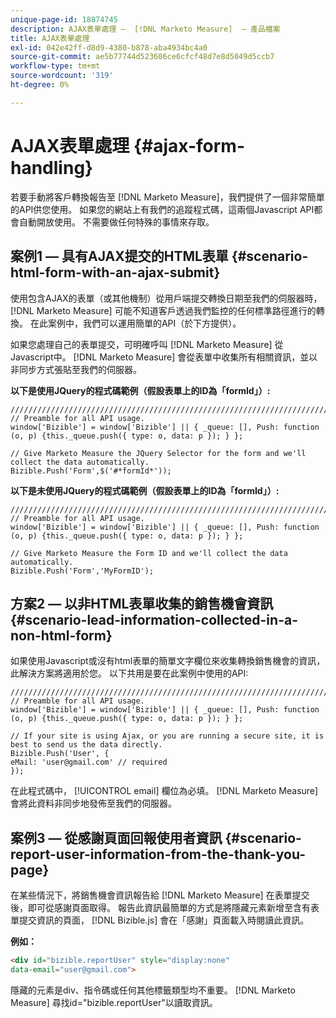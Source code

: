 ```yaml
---
unique-page-id: 18874745
description: AJAX表單處理 —  [!DNL Marketo Measure]  — 產品檔案
title: AJAX表單處理
exl-id: 042e42ff-d8d9-4380-b878-aba4934bc4a0
source-git-commit: ae5b77744d523606ce6cfcf48d7e8d5049d5ccb7
workflow-type: tm+mt
source-wordcount: '319'
ht-degree: 0%

---
```


# AJAX表單處理 {#ajax-form-handling}

若要手動將客戶轉換報告至 [!DNL Marketo Measure]，我們提供了一個非常簡單的API供您使用。 如果您的網站上有我們的追蹤程式碼，這兩個Javascript API都會自動開放使用。 不需要做任何特殊的事情來存取。

## 案例1 — 具有AJAX提交的HTML表單 {#scenario-html-form-with-an-ajax-submit}

使用包含AJAX的表單（或其他機制）從用戶端提交轉換日期至我們的伺服器時， [!DNL Marketo Measure] 可能不知道客戶透過我們監控的任何標準路徑進行的轉換。 在此案例中，我們可以運用簡單的API（於下方提供）。

如果您處理自己的表單提交，可明確呼叫 [!DNL Marketo Measure] 從Javascript中。 [!DNL Marketo Measure] 會從表單中收集所有相關資訊，並以非同步方式張貼至我們的伺服器。

**以下是使用JQuery的程式碼範例（假設表單上的ID為「formId」）:**

```jquery
///////////////////////////////////////////////////////////////////////  
// Preamble for all API usage.  
window['Bizible'] = window['Bizible'] || { _queue: [], Push: function (o, p) {this._queue.push({ type: o, data: p }); } };  
  
// Give Marketo Measure the JQuery Selector for the form and we'll collect the data automatically.  
Bizible.Push('Form',$('#*formId*'));
```

**以下是未使用JQuery的程式碼範例（假設表單上的ID為「formId」）:**

```jquery
///////////////////////////////////////////////////////////////////////  
// Preamble for all API usage.  
window['Bizible'] = window['Bizible'] || { _queue: [], Push: function (o, p) {this._queue.push({ type: o, data: p }); } };  
  
// Give Marketo Measure the Form ID and we'll collect the data automatically.
Bizible.Push('Form','MyFormID');
```

## 方案2 — 以非HTML表單收集的銷售機會資訊 {#scenario-lead-information-collected-in-a-non-html-form}

如果使用Javascript或沒有html表單的簡單文字欄位來收集轉換銷售機會的資訊，此解決方案將適用於您。 以下共用是要在此案例中使用的API:

```jquery
///////////////////////////////////////////////////////////////////////  
// Preamble for all API usage.  
window['Bizible'] = window['Bizible'] || { _queue: [], Push: function (o, p) {this._queue.push({ type: o, data: p }); } };  
  
// If your site is using Ajax, or you are running a secure site, it is best to send us the data directly.  
Bizible.Push('User', {
eMail: 'user@gmail.com' // required  
});  
```

在此程式碼中， [!UICONTROL email] 欄位為必填。 [!DNL Marketo Measure] 會將此資料非同步地發佈至我們的伺服器。

## 案例3 — 從感謝頁面回報使用者資訊 {#scenario-report-user-information-from-the-thank-you-page}

在某些情況下，將銷售機會資訊報告給 [!DNL Marketo Measure] 在表單提交後，即可從感謝頁面取得。 報告此資訊最簡單的方式是將隱藏元素新增至含有表單提交資訊的頁面， [!DNL Bizible.js] 會在「感謝」頁面載入時閱讀此資訊。

**例如：**

```html
<div id="bizible.reportUser" style="display:none"  
data-email="user@gmail.com">  
```

隱藏的元素是div、指令碼或任何其他標籤類型均不重要。 [!DNL Marketo Measure] 尋找id=&quot;bizible.reportUser&quot;以讀取資訊。
